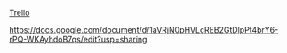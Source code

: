 
[Trello](https://trello.com/b/vMdYu8fw/ironvikings)



https://docs.google.com/document/d/1aVRjN0pHVLcREB2GtDlpPt4brY6-rPQ-WKAyhdoB7qs/edit?usp=sharing


